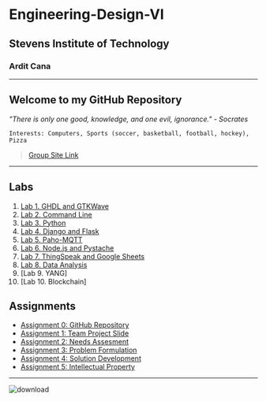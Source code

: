 # Engineering-Design-VI
## Stevens Institute of Technology
### Ardit Cana
---
**Welcome to my GitHub Repository**
---
*"There is only one good, knowledge, and one evil, ignorance." - Socrates*

`Interests: Computers, Sports (soccer, basketball, football, hockey), Pizza`

> [Group Site Link](https://sites.google.com/stevens.edu/cpe322-group/home)
---
## Labs
1. [Lab 1. GHDL and GTKWave](https://github.com/acana68/Engineering-Design-VI/blob/main/Lab1.md)
2. [Lab 2. Command Line](https://github.com/acana68/Engineering-Design-VI/blob/main/Lab2/Lab2Documentation.md)
3. [Lab 3. Python](https://github.com/acana68/Engineering-Design-VI/blob/main/Lab3/Lab3readme.md)
4. [Lab 4. Django and Flask](https://github.com/acana68/Engineering-Design-VI/blob/main/Lab4/Lab4README.md)
5. [Lab 5. Paho-MQTT](https://github.com/acana68/Engineering-Design-VI/blob/main/Lab5/Lab5README.md)
6. [Lab 6. Node.js and Pystache](https://github.com/acana68/Engineering-Design-VI/blob/main/Lab6/Lab6README.md)
7. [Lab 7. ThingSpeak and Google Sheets](https://github.com/acana68/Engineering-Design-VI/blob/main/Lab7/LAB7README.md)
8. [Lab 8. Data Analysis](https://github.com/acana68/Engineering-Design-VI/blob/main/Lab8/Lab8README.md)
9. [Lab 9. YANG]
10. [Lab 10. Blockchain]
## Assignments
- [Assignment 0: GitHub Repository](https://sit.instructure.com/courses/77142/assignments/557701)
- [Assignment 1: Team Project Slide](https://sites.google.com/stevens.edu/cpe322-group/home)
- [Assignment 2: Needs Assesment](https://sites.google.com/stevens.edu/cpe322-group/assignments/assignment-2)
- [Assignment 3: Problem Formulation](https://sites.google.com/stevens.edu/cpe322-group/assignments/assignment-3)
- [Assignment 4: Solution Development](https://sites.google.com/stevens.edu/cpe322-group/assignments/assignment-4)
- [Assignment 5: Intellectual Property](https://sites.google.com/stevens.edu/cpe322-group/assignments/assignment-5)



---
![download](https://github.com/user-attachments/assets/32c5721b-731a-4553-873f-3df4a39bbfcf)




  
